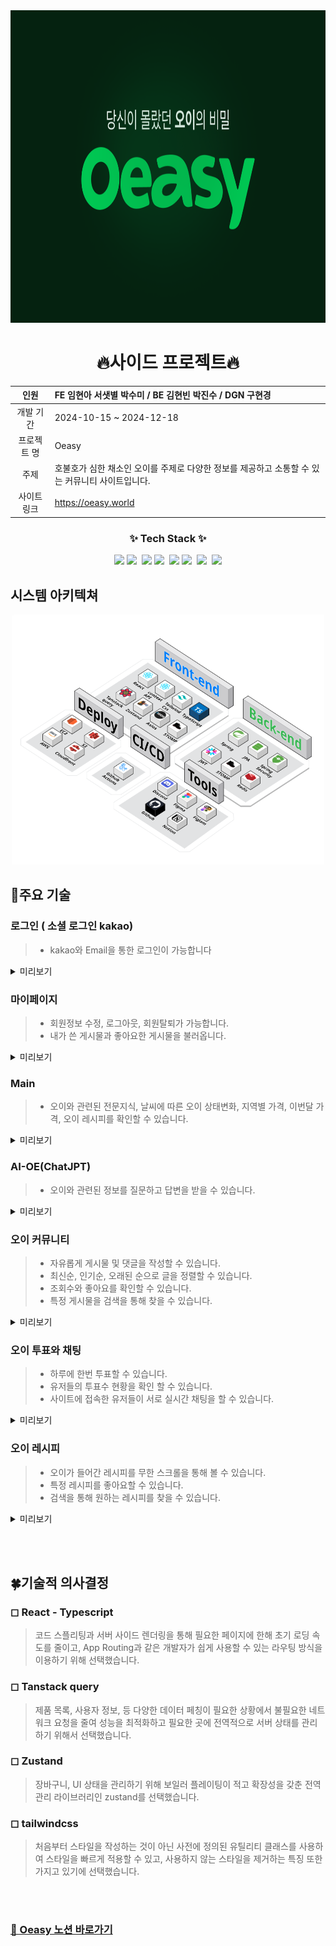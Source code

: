 
<img src="./readme-images/Thumbnail.png"  width="100%" height="500"/>

<div align="center">
    
# 🔥사이드 프로젝트🔥

</div>

<div align="center">
    
| 인원 | FE 임현아 서샛별 박수미 / BE 김현빈 박진수 / DGN 구현경 |
| :---: | :-- |
| 개발 기간 | 2024-10-15 ~ 2024-12-18 |
| 프로젝트 명 | Oeasy |
| 주제 | 호불호가 심한 채소인 오이를 주제로 다양한 정보를 제공하고 소통할 수 있는 커뮤니티 사이트입니다. |
| 사이트링크 | https://oeasy.world |


</div>

<h3 align="center">✨ Tech Stack ✨</h3>

<div align="center">
  <img src="https://img.shields.io/badge/React-61DAFB?style=for-the-badge&logo=React&logoColor=white">
  <img src="https://img.shields.io/badge/typescript-007ACC.svg?style=for-the-badge&logo=typescript&logoColor=white" />&nbsp
  <img src="https://img.shields.io/badge/amazonaws-232F3E?style=for-the-badge&logo=amazonaws&logoColor=white"> 
  <img src="https://img.shields.io/badge/tailwindcss-1daabb.svg?style=for-the-badge&logo=tailwind-css&logoColor=white" />&nbsp 
  <img src="https://img.shields.io/badge/Figma-F24E1E?style=for-the-badge&logo=Figma&logoColor=white">
  <img src="https://img.shields.io/badge/-React%20Query-FF4154?style=for-the-badge&logo=react%20query&logoColor=white" />&nbsp
  <img src="https://img.shields.io/badge/zustand-%23FF9900.svg?style=for-the-badge&logo=zustand&logoColor=white" />&nbsp
  <img src="https://img.shields.io/badge/spring-6DB33F?style=for-the-badge&logo=spring&logoColor=white"> 
</div>

## 시스템 아키텍쳐
<div align="center">
    <img src="./readme-images/architecture.png"  width="500" height="400"/>
</div>


<div>
    
## 📍주요 기술

</div>

### 로그인 ( 소셜 로그인 kakao)
> * kakao와 Email을 통한 로그인이 가능합니다
<details>
<summary>미리보기</summary>
<div markdown="1">

<img src="./readme-images/login2.png"  width="350" height="400"/>
<img src="./readme-images/login1.png"  width="650" height="400"/>

 <br>
</div>
</details>

### 마이페이지
> * 회원정보 수정, 로그아웃, 회원탈퇴가 가능합니다.
> * 내가 쓴 게시물과 좋아요한 게시물을 불러옵니다.
<details>
<summary>미리보기</summary>
<div markdown="1">

<img src="./readme-images/my1.png"  width="350" height="400"/>
<img src="./readme-images/my1-1.png"  width="650" height="400"/>
 <br>
</div>
</details>

### Main
> * 오이와 관련된 전문지식, 날씨에 따른 오이 상태변화, 지역별 가격, 이번달 가격, 오이 레시피를 확인할 수 있습니다.

<details>
<summary>미리보기</summary>
<div markdown="1">

<img src="./readme-images/main1.png"  width="350" height="400"/>
<img src="./readme-images/main1-1.png"  width="650" height="400"/>

 <br>
</div>
</details>

### AI-OE(ChatJPT)
> * 오이와 관련된 정보를 질문하고 답변을 받을 수 있습니다.

<details>
<summary>미리보기</summary>
<div markdown="1">

<img src="./readme-images/main1.png"  width="350" height="400"/>
<img src="./readme-images/main1-1.png"  width="650" height="400"/>

 <br>
</div>
</details>

### 오이 커뮤니티
> * 자유롭게 게시물 및 댓글을 작성할 수 있습니다.
> * 최신순, 인기순, 오래된 순으로 글을 정렬할 수 있습니다.
> * 조회수와 좋아요를 확인할 수 있습니다.
> * 특정 게시물을 검색을 통해 찾을 수 있습니다.
<details>
<summary>미리보기</summary>
<div markdown="1">

<img src="./readme-images/store1-1.png"  width="350" height="400"/>
<img src="./readme-images/store1.png"  width="650" height="400"/>
<img src="./readme-images/store2-2.png"  width="350" height="450"/>
<img src="./readme-images/store2.png"  width="650" height="450"/>
 <br>
</div>
</details>


### 오이 투표와 채팅
> * 하루에 한번 투표할 수 있습니다.
> * 유저들의 투표수 현황을 확인 할 수 있습니다.
> * 사이트에 접속한 유저들이 서로 실시간 채팅을 할 수 있습니다.
<details>
<summary>미리보기</summary>
<div markdown="1">

<img src="./readme-images/inf1.png"  width="350" height="400"/>
<img src="./readme-images/inf1-1.png"  width="650" height="400"/>

 <br>
</div>
</details>

### 오이 레시피
> * 오이가 들어간 레시피를 무한 스크롤을 통해 볼 수 있습니다.
> * 특정 레시피를 좋아요할 수 있습니다.
> * 검색을 통해 원하는 레시피를 찾을 수 있습니다.
<details>
<summary>미리보기</summary>
<div markdown="1">

<img src="./readme-images/search1-1.png"  width="350" height="400"/>
<img src="./readme-images/search1.png"  width="650" height="400"/>

 <br>
</div>
</details>


<br><br>


## 🍀기술적 의사결정

### ◻ React - Typescript

> 코드 스플리팅과 서버 사이드 렌더링을 통해 필요한 페이지에 한해 초기 로딩 속도를 줄이고, App Routing과 같은 개발자가 쉽게 사용할 수 있는 라우팅 방식을 이용하기 위해 선택했습니다.


### ◻ Tanstack query

> 제품 목록, 사용자 정보, 등 다양한 데이터 페칭이 필요한 상황에서 불필요한 네트워크 요청을 줄여 성능을 최적화하고 필요한 곳에 전역적으로 서버 상태를 관리하기 위해서 선택했습니다.


### ◻ Zustand

> 장바구니, UI 상태을 관리하기 위해 보일러 플레이팅이 적고 확장성을 갖춘 전역 관리 라이브러리인 zustand를 선택했습니다.

### ◻ tailwindcss

> 처음부터 스타일을 작성하는 것이 아닌 사전에 정의된 유틸리티 클래스를 사용하여 스타일을 빠르게 적용할 수 있고, 사용하지 않는 스타일을 제거하는 특징 또한 가지고 있기에 선택했습니다.

<br><br>





### [👊 Oeasy 노션 바로가기](https://www.notion.so/11cedee0214880e8baece311bb09fce5)


